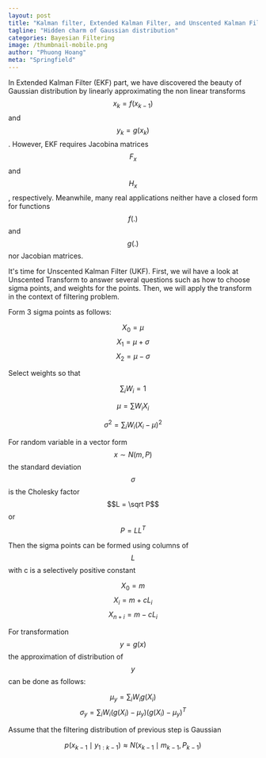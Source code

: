 ```yaml
---
layout: post
title: "Kalman filter, Extended Kalman Filter, and Unscented Kalman Filter - Part 3"
tagline: "Hidden charm of Gaussian distribution"
categories: Bayesian Filtering
image: /thumbnail-mobile.png
author: "Phuong Hoang"
meta: "Springfield"
---
```


In Extended Kalman Filter (EKF) part, we have discovered the beauty of Gaussian distribution by linearly approximating the non linear transforms $$x_k = f(x_{k-1})$$ and $$y_k = g(x_k)$$. However, EKF requires Jacobina matrices $$F_x$$ and $$H_x$$, respectively. Meanwhile, many real applications neither have a closed form for functions $$f(.)$$ and $$g(.)$$ nor Jacobian matrices.

It's time for Unscented Kalman Filter (UKF). First, we wil have a look at Unscented Transform to answer several questions such as how to choose sigma points, and weights for the points. Then, we will apply the transform in the context of filtering problem.

Form 3 sigma points as follows:

$$ X_0 = \mu $$
$$ X_1 = \mu + \sigma $$
$$ X_2 = \mu - \sigma $$

Select weights so that

$$\sum_i W_i = 1 $$

$$\mu = \sum W_i X_i$$

$$\sigma^2 = \sum_i W_i (X_i - \mu)^2$$

For random variable in a vector form $$x \sim N(m,P)$$ the standard deviation $$\sigma$$ is the Cholesky factor $$L = \sqrt P$$ or $$P = LL^T$$

Then the sigma points can be formed using columns of $$L$$ with c is a selectively positive constant

$$X_0 = m$$
$$X_i = m+ cL_i$$
$$X_{n+i} = m - cL_i$$

For transformation $$y = g(x)$$ the approximation of distribution of $$y$$ can be done as follows:

$$\mu_y = \sum_i W_i g(X_i)$$
$$\sigma_y = \sum_i W_i (g(X_i) - \mu_y)(g(X_i) - \mu_y)^T$$

Assume that the filtering distribution of previous step is Gaussian

$$p(x_{k-1} \mid y_{1:k-1}) \approx N(x_{k-1} \mid m_{k-1}, P_{k-1})$$
